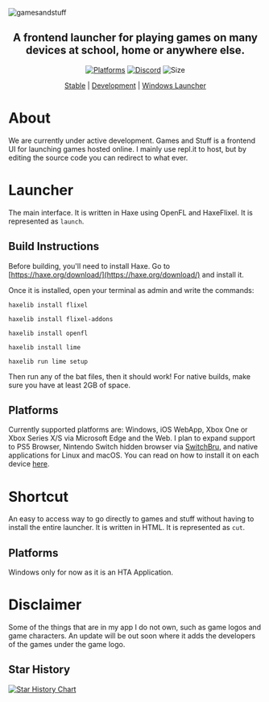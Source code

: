 ![gamesandstuff](https://user-images.githubusercontent.com/68365423/199411065-61e6c76c-72c0-46f3-9e8d-195eb69f58f5.png)
<div align="center">

## A frontend launcher for playing games on many devices at school, home or anywhere else.

[![Platforms](https://img.shields.io/badge/platforms-ios%20pwa%20%7C%20windows%20%7C%20web%20%7C%20xbox%20via%20ms%20edge-lightgrey)](data:text/html,<script>history.back()</script>)
[![Discord](https://discordapp.com/api/guilds/828428540272967680/widget.png?style=shield)](https://discord.gg/up7VmmCPhn)
![Size](https://img.shields.io/github/repo-size/ethpsa09/gamesandstuff)

[Stable](https://gamesandstuff.letsgoaway.repl.co) | [Development](https://gamesandstuffdevver.letsgoaway.repl.co) | [Windows Launcher](https://gamesandstuffdl--letsgoaway.repl.co)
</div>

# About
We are currently under active development.
Games and Stuff is a frontend UI for launching games hosted online. I mainly use repl.it to host, but by editing the source code you can redirect to what ever.
# Launcher
The main interface. It is written in Haxe using OpenFL and HaxeFlixel.
It is represented as `launch`.
## Build Instructions
Before building, you'll need to install Haxe. Go to [https://haxe.org/download/](https://haxe.org/download/) and install it.

Once it is installed, open your terminal as admin and write the commands:
```
haxelib install flixel

haxelib install flixel-addons

haxelib install openfl

haxelib install lime

haxelib run lime setup
```

Then run any of the bat files, then it should work!
For native builds, make sure you have at least 2GB of space.
## Platforms
Currently supported platforms are:
Windows, iOS WebApp, Xbox One or Xbox Series X/S via Microsoft Edge and the Web.
I plan to expand support to PS5 Browser, Nintendo Switch hidden browser via [SwitchBru](https://switchbru.com/dns), and native applications for Linux and macOS.
You can read on how to install it on each device [here](https://github.com/ethpsa09/gamesandstuff/wiki/Installation).
# Shortcut
An easy to access way to go directly to games and stuff without having to install the entire launcher. It is written in HTML.
It is represented as `cut`.
## Platforms
Windows only for now as it is an HTA Application.
# Disclaimer
Some of the things that are in my app I do not own, such as game logos and game characters.
An update will be out soon where it adds the developers of the games under the game logo.
## Star History

[![Star History Chart](https://api.star-history.com/svg?repos=letsgoawaydev/gamesandstuff&type=Timeline)](https://star-history.com/#letsgoawaydev/gamesandstuff&Timeline)
